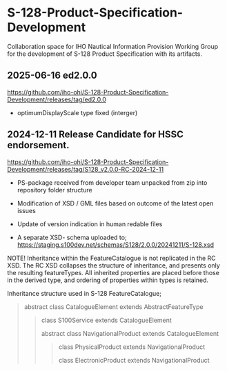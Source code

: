 # S-128-Product-Specification-Development
Collaboration space for IHO Nautical Information Provision Working Group for the development of S-128 Product Specification with its artifacts.  

## 2025-06-16 ed2.0.0
https://github.com/iho-ohi/S-128-Product-Specification-Development/releases/tag/ed2.0.0
- optimumDisplayScale type fixed (interger)

## 2024-12-11 Release Candidate for HSSC endorsement.
https://github.com/iho-ohi/S-128-Product-Specification-Development/releases/tag/S128_v2.0.0-RC-2024-12-11
- PS-package received from developer team unpacked from zip into repository folder structure
- Modification of XSD / GML files based on outcome of the latest open issues
- Update of version indication in human redable files
  
-  A separate XSD- schema uploaded to;
https://staging.s100dev.net/schemas/S128/2.0.0/20241211/S-128.xsd

NOTE!
Inheritance within the FeatureCatalogue is not replicated in the RC XSD. The RC XSD collapses the structure of inheritance, and presents only the resulting featureTypes.
All inherited properties are placed before those in the derived type, and ordering of properties within types is retained.

Inheritance structure used in S-128 FeatureCatalogue;

> abstract class CatalogueElement extends AbstractFeatureType
> 
>> class S100Service extends CatalogueElement
>> 
>>	abstract class NavigationalProduct extends CatalogueElement
>> 
>>> class PhysicalProduct extends NavigationalProduct
>>> 
>>> class ElectronicProduct extends NavigationalProduct
